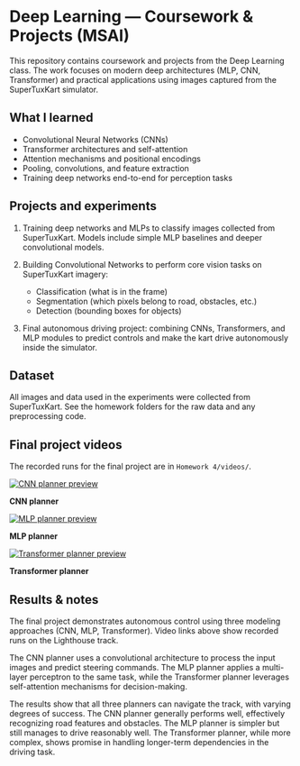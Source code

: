 # Deep Learning — Coursework & Projects (MSAI)

This repository contains coursework and projects from the Deep Learning class. The work focuses on modern deep architectures (MLP, CNN, Transformer) and practical applications using images captured from the SuperTuxKart simulator.

## What I learned

- Convolutional Neural Networks (CNNs)
- Transformer architectures and self-attention
- Attention mechanisms and positional encodings
- Pooling, convolutions, and feature extraction
- Training deep networks end-to-end for perception tasks

## Projects and experiments

1. Training deep networks and MLPs to classify images collected from SuperTuxKart. Models include simple MLP baselines and deeper convolutional models.

2. Building Convolutional Networks to perform core vision tasks on SuperTuxKart imagery:

   - Classification (what is in the frame)
   - Segmentation (which pixels belong to road, obstacles, etc.)
   - Detection (bounding boxes for objects)

3. Final autonomous driving project: combining CNNs, Transformers, and MLP modules to predict controls and make the kart drive autonomously inside the simulator.

## Dataset

All images and data used in the experiments were collected from SuperTuxKart. See the homework folders for the raw data and any preprocessing code.

## Final project videos

The recorded runs for the final project are in `Homework 4/videos/`.

[![CNN planner preview](Homework%204/videos/cnn_planner_lighthouse.gif)](Homework%204/videos/cnn_planner_lighthouse.mp4)

**CNN planner**

[![MLP planner preview](Homework%204/videos/mlp_planner_lighthouse.gif)](Homework%204/videos/mlp_planner_lighthouse.mp4)

**MLP planner**

[![Transformer planner preview](Homework%204/videos/transformer_planner_lighthouse.gif)](Homework%204/videos/transformer_planner_lighthouse.mp4)

**Transformer planner**

## Results & notes

The final project demonstrates autonomous control using three modeling approaches (CNN, MLP, Transformer). Video links above show recorded runs on the Lighthouse track.

The CNN planner uses a convolutional architecture to process the input images and predict steering commands. The MLP planner applies a multi-layer perceptron to the same task, while the Transformer planner leverages self-attention mechanisms for decision-making.

The results show that all three planners can navigate the track, with varying degrees of success. The CNN planner generally performs well, effectively recognizing road features and obstacles. The MLP planner is simpler but still manages to drive reasonably well. The Transformer planner, while more complex, shows promise in handling longer-term dependencies in the driving task.
